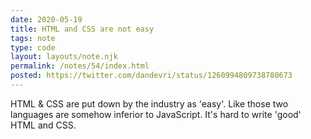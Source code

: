 ```yaml
---
date: 2020-05-19
title: HTML and CSS are not easy
tags: note
type: code
layout: layouts/note.njk
permalink: /notes/54/index.html
posted: https://twitter.com/dandevri/status/1260994809738780673
---
```


HTML & CSS are put down by the industry as 'easy'. Like those two languages are somehow inferior to JavaScript. It's hard to write 'good' HTML and CSS.
